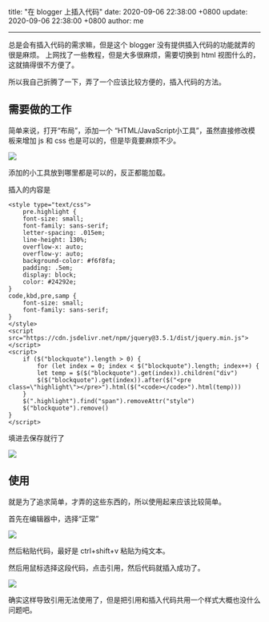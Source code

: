 title: "在 blogger 上插入代码"
date: 2020-09-06 22:38:00 +0800
update: 2020-09-06 22:38:00 +0800
author: me

---

总是会有插入代码的需求嘛，但是这个 blogger 没有提供插入代码的功能就弄的很是麻烦。
上网找了一些教程，但是大多很麻烦，需要切换到 html 视图什么的，这就搞得很不方便了。

所以我自己折腾了一下，弄了一个应该比较方便的，插入代码的方法。

## 需要做的工作
简单来说，打开“布局”，添加一个	“HTML/JavaScript小工具”，虽然直接修改模板来增加 js 和 css 也是可以的，但是毕竟要麻烦不少。

![](https://i.loli.net/2020/11/13/Age8VjlFGX3Pxih.png)

添加的小工具放到哪里都是可以的，反正都能加载。

插入的内容是

    <style type="text/css">
        pre.highlight {
        font-size: small;
        font-family: sans-serif;
        letter-spacing: .015em;
        line-height: 130%;
        overflow-x: auto;
        overflow-y: auto;
        background-color: #f6f8fa;
        padding: .5em;
        display: block;
        color: #24292e;
    }
    code,kbd,pre,samp {
        font-size: small;
        font-family: sans-serif;
    }
    </style>
    <script src="https://cdn.jsdelivr.net/npm/jquery@3.5.1/dist/jquery.min.js"></script>
    <script>
        if ($("blockquote").length > 0) {
            for (let index = 0; index < $("blockquote").length; index++) {
            let temp = $($("blockquote").get(index)).children("div")
            $($("blockquote").get(index)).after($("<pre class=\"highlight\"></pre>").html($("<code></code>").html(temp)))
        }
        $(".highlight").find("span").removeAttr("style")
        $("blockquote").remove()
    }
    </script> 

填进去保存就行了

![](https://i.loli.net/2020/11/13/Wt1sqmhe6zcOoGi.png)

## 使用
就是为了追求简单，才弄的这些东西的，所以使用起来应该比较简单。

首先在编辑器中，选择“正常”

![](https://i.loli.net/2020/11/13/jNfMUk8K7TIpVEB.png)

然后粘贴代码，最好是 ctrl+shift+v 粘贴为纯文本。

然后用鼠标选择这段代码，点击引用，然后代码就插入成功了。

![](https://i.loli.net/2020/11/13/GnVS8QcE29IBipg.png)

确实这样导致引用无法使用了，但是把引用和插入代码共用一个样式大概也没什么问题吧。